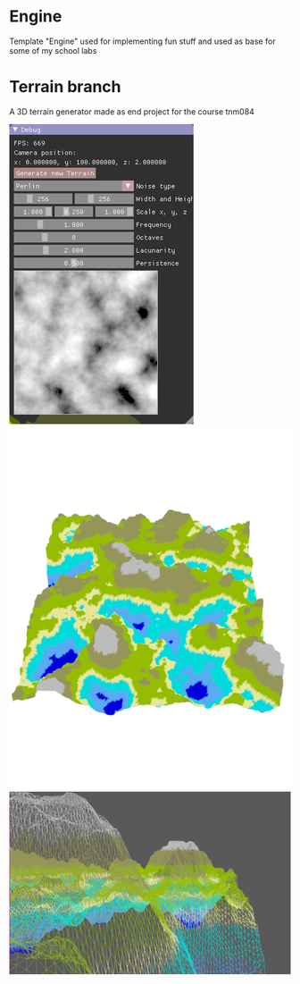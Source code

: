 # Engine

Template "Engine" used for implementing fun stuff and used as base for some of my school labs

# Terrain branch
A 3D terrain generator made as end project for the course tnm084

![Alt text](pictures/UI.png?raw=true)
![Alt text](pictures/whiteCover.png?raw=true)
![Alt text](pictures/wirefram.png?raw=true)
